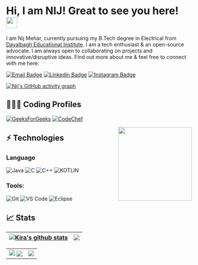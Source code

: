 
# Hi, I am NIJ! Great to see you here! <img src="https://raw.githubusercontent.com/nixin72/nixin72/master/wave.gif" width="30px">

I am Nij Mehar, currently pursuing my B.Tech degree in Electrical from [Dayalbagh Educational Institute](https://www.dei.ac.in/). I am a tech enthusiast & an open-source advocate. I am always open to collaborating on projects and innovative/disruptive ideas. Find out more about me & feel free to connect with me here:

[![Email Badge](https://img.shields.io/badge/-Email-c14438?style=flat-square&logo=Gmail&logoColor=white&link=mailto:nijmehar16@gmail.com)](mailto:nijmehar16@gmail.com)
[![Linkedin Badge](https://img.shields.io/badge/-LinkedIn-blue?style=flat-square&logo=Linkedin&logoColor=white&link=https://www.linkedin.com/in/nij-mehar-grover-aa711a213/)](https://www.linkedin.com/in/nij-mehar-grover-aa711a213/)
[![Instagram Badge](https://img.shields.io/badge/-Instagram-purple?style=flat-square&logo=instagram&logoColor=white&link=https://instagram.com/guy.whocodes/)](https://instagram.com/guy.whocodes)

[![Nij's GitHub activity graph](https://activity-graph.herokuapp.com/graph?username=K1RA-16&theme=xcode)](https://github.com/K1RA-16)

## 👨🏻‍💻 Coding Profiles

[![GeeksForGeeks](https://img.shields.io/badge/-GeeksForGeeks-05CC47?style=flat-square&logo=GeeksForGeeks&logoColor=black)](https://auth.geeksforgeeks.org/user/nijmehar16)
[![CodeChef](https://img.shields.io/badge/-CodeChef-5B4638?style=flat-square&logo=CodeChef&logoColor=white)](https://www.codechef.com/users/nij16)

<img align='right' src="https://c.tenor.com/Z_Ah8rkdZ4YAAAAM/walking-code.gif" width="200">

## ⚡ Technologies

### Language

![Java](https://img.shields.io/badge/-java-E34A86?style=flat-square&logo=java)
![C](https://img.shields.io/badge/-C-00599C?style=flat-square&logo=c)
![C++](https://img.shields.io/badge/-C++-00599C?style=flat-square&logo=cplusplus)
![KOTLIN](https://img.shields.io/badge/Kotlin-0095D5?&style=for-the-badge&logo=kotlin&logoColor=white)

### Tools:

![Git](https://img.shields.io/badge/-Git-black?style=flat-square&logo=git)
![VS Code](https://img.shields.io/badge/-VS%20Code-007ACC?style=flat-square&logo=visual-studio-code)
![Eclipse](https://img.shields.io/badge/Eclipse-2C2255?style=flat-square&logo=eclipse&logoColor=white)
<!-- ![DigitalOcean](https://img.shields.io/badge/-Digital%20Ocean-darkblue?style=flat-square&logo=digitalocean) -->

<!-- ![Amazon AWS](https://img.shields.io/badge/Amazon%20AWS-232F3E?style=flat-square&logo=amazon-aws)
![Microsoft Azure](https://img.shields.io/badge/Microsoft%20Azure-232F7E?style=flat-square&logo=microsoft-azure)
![Google Cloud](https://img.shields.io/badge/Google%20Cloud-black?style=flat-square&logo=google-cloud)
![Docker](https://img.shields.io/badge/-Docker-black?style=flat-square&logo=docker) -->
<!-- ![Postman](https://img.shields.io/badge/Postman-FF6C37?logo=postman&logoColor=white) -->

## 📈 Stats
| <a href="https://github.com/K1RA-16/github-readme-stats"><img align="center" src="https://github-readme-stats.vercel.app/api?username=K1RA-16&show_icons=true&include_all_commits=true&theme=tokyonight&hide_border=true" alt="Kira's github stats" /></a> | <a href="https://github.com/K1RA-16/github-readme-stats"><img align="center" src="https://github-readme-stats.vercel.app/api/top-langs/?username=anuraghazra&layout=compact&theme=tokyonight&hide_border=true" /></a> |
| ------------- | ------------- |


<table>
<tr>
<td>
  <img src="![Kira's GitHub stats](https://github-readme-stats.vercel.app/api?username=K1RA-16&show_icons=true&theme=radical) "/>
<img align="center" src="https://github-readme-streak-stats.herokuapp.com/?user=K1RA-16&theme=tokyonight" />
<td><img src="https://github-readme-stats.vercel.app/api/top-langs?username=K1RA-16&show_icons=true&locale=en&layout=compact&theme=tokyonight" />
</td>
</tr>
</table>




<!-- Sauce: https://github.com/alexandresanlim/Badges4-README.md-Profile -->
